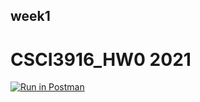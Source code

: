 ## week1
# CSCI3916_HW0 2021

[![Run in Postman](https://run.pstmn.io/button.svg)](https://app.getpostman.com/run-collection/729d2a55aa49189259c7?action=collection%2Fimport#?env%5BCSC3916_HW1%5D=W3sia2V5IjoiJGVjaG9fYm9keSIsInZhbHVlIjoiSGVsbG8gV29ybGQiLCJlbmFibGVkIjp0cnVlLCJ0eXBlIjoiZGVmYXVsdCIsInNlc3Npb25WYWx1ZSI6IkhlbGxvIFdvcmxkIiwic2Vzc2lvbkluZGV4IjowfV0=)
